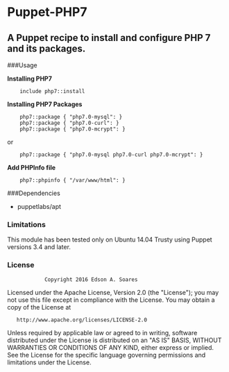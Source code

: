 # Puppet-PHP7


A Puppet recipe to install and configure PHP 7 and its packages.
----------------------------------------------------------------

###Usage

**Installing PHP7**
~~~
    include php7::install
~~~

**Installing PHP7 Packages**
~~~
    php7::package { "php7.0-mysql": }
    php7::package { "php7.0-curl": }
    php7::package { "php7.0-mcrypt": }
~~~

or

~~~
    php7::package { "php7.0-mysql php7.0-curl php7.0-mcrypt": }
~~~

**Add PHPInfo file**
~~~
    php7::phpinfo { "/var/www/html": }
~~~

###Dependencies
 * puppetlabs/apt

### Limitations
This module has been tested only on Ubuntu 14.04 Trusty using Puppet versions 3.4 and later.

### License

                Copyright 2016 Edson A. Soares

   Licensed under the Apache License, Version 2.0 (the "License");
   you may not use this file except in compliance with the License.
   You may obtain a copy of the License at

       http://www.apache.org/licenses/LICENSE-2.0

   Unless required by applicable law or agreed to in writing, software
   distributed under the License is distributed on an "AS IS" BASIS,
   WITHOUT WARRANTIES OR CONDITIONS OF ANY KIND, either express or implied.
   See the License for the specific language governing permissions and
   limitations under the License.
